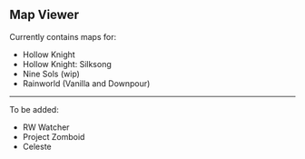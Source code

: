 Map Viewer
---
Currently contains maps for:
 - Hollow Knight
 - Hollow Knight: Silksong
 - Nine Sols (wip)
 - Rainworld (Vanilla and Downpour)
---
To be added:
 - RW Watcher
 - Project Zomboid
 - Celeste
